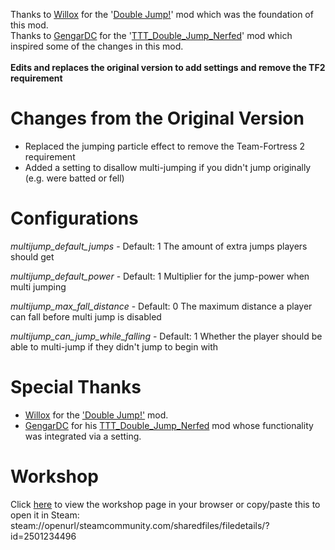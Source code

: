 Thanks to [Willox](https://steamcommunity.com/id/willox) for the '[Double Jump!](https://steamcommunity.com/sharedfiles/filedetails/?id=284538302)' mod which was the foundation of this mod.\
Thanks to [GengarDC](https://steamcommunity.com/id/GengarDC) for the '[TTT_Double_Jump_Nerfed](https://steamcommunity.com/sharedfiles/filedetails/?id=1962801891)' mod which inspired some of the changes in this mod.\
\
**Edits and replaces the original version to add settings and remove the TF2 requirement**

# Changes from the Original Version
- Replaced the jumping particle effect to remove the Team-Fortress 2 requirement
- Added a setting to disallow multi-jumping if you didn't jump originally (e.g. were batted or fell)

# Configurations
_multijump_default_jumps_ - Default: 1
The amount of extra jumps players should get

_multijump_default_power_ - Default: 1
Multiplier for the jump-power when multi jumping

_multijump_max_fall_distance_ - Default: 0
The maximum distance a player can fall before multi jump is disabled

_multijump_can_jump_while_falling_ - Default: 1
Whether the player should be able to multi-jump if they didn't jump to begin with

# Special Thanks
- [Willox](https://steamcommunity.com/id/willox) for the ['Double Jump!'](https://steamcommunity.com/sharedfiles/filedetails/?id=284538302) mod.
- [GengarDC](https://steamcommunity.com/id/GengarDC) for his [TTT_Double_Jump_Nerfed](https://steamcommunity.com/sharedfiles/filedetails/?id=1962801891) mod whose functionality was integrated via a setting.

# Workshop
Click [here](https://steamcommunity.com/sharedfiles/filedetails/?id=2501234496) to view the workshop page in your browser or copy/paste this to open it in Steam: steam://openurl/steamcommunity.com/sharedfiles/filedetails/?id=2501234496
